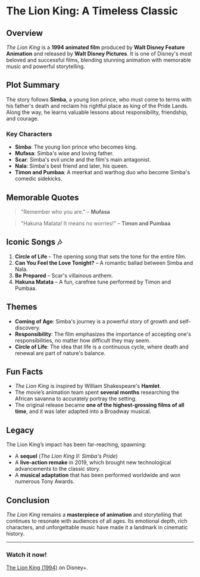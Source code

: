 # The Lion King: A Timeless Classic

## Overview
*The Lion King* is a **1994 animated film** produced by **Walt Disney Feature Animation** and released by **Walt Disney Pictures**. It is one of Disney's most beloved and successful films, blending stunning animation with memorable music and powerful storytelling.

## Plot Summary
The story follows **Simba**, a young lion prince, who must come to terms with his father's death and reclaim his rightful place as king of the Pride Lands. Along the way, he learns valuable lessons about responsibility, friendship, and courage.

### Key Characters
- **Simba**: The young lion prince who becomes king.
- **Mufasa**: Simba's wise and loving father.
- **Scar**: Simba's evil uncle and the film's main antagonist.
- **Nala**: Simba's best friend and later, his queen.
- **Timon and Pumbaa**: A meerkat and warthog duo who become Simba's comedic sidekicks.

## Memorable Quotes
> "Remember who you are." – **Mufasa**

> "Hakuna Matata! It means no worries!" – **Timon and Pumbaa**

## Iconic Songs 🎶
1. **Circle of Life** – The opening song that sets the tone for the entire film.
2. **Can You Feel the Love Tonight?** – A romantic ballad between Simba and Nala.
3. **Be Prepared** – Scar's villainous anthem.
4. **Hakuna Matata** – A fun, carefree tune performed by Timon and Pumbaa.

## Themes
- **Coming of Age**: Simba's journey is a powerful story of growth and self-discovery.
- **Responsibility**: The film emphasizes the importance of accepting one's responsibilities, no matter how difficult they may seem.
- **Circle of Life**: The idea that life is a continuous cycle, where death and renewal are part of nature's balance.

## Fun Facts
- *The Lion King* is inspired by William Shakespeare's **Hamlet**.
- The movie’s animation team spent **several months** researching the African savanna to accurately portray the setting.
- The original release became **one of the highest-grossing films of all time**, and it was later adapted into a Broadway musical.

## Legacy
The Lion King’s impact has been far-reaching, spawning:
- A **sequel** (*The Lion King II: Simba's Pride*)
- A **live-action remake** in 2019, which brought new technological advancements to the classic story.
- A **musical adaptation** that has been performed worldwide and won numerous Tony Awards.

## Conclusion
*The Lion King* remains a **masterpiece of animation** and storytelling that continues to resonate with audiences of all ages. Its emotional depth, rich characters, and unforgettable music have made it a landmark in cinematic history.

---

### Watch it now!
[The Lion King (1994)](https://www.disneyplus.com/movies/the-lion-king/1EMav5Ez7LJf) on Disney+.
